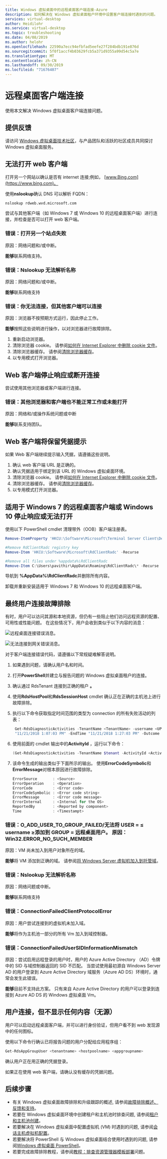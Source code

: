 ```yaml
---
title: Windows 虚拟桌面中的远程桌面客户端连接-Azure
description: 如何解决在 Windows 虚拟桌面租户环境中设置客户端连接时遇到的问题。
services: virtual-desktop
author: Heidilohr
ms.service: virtual-desktop
ms.topic: troubleshooting
ms.date: 04/08/2019
ms.author: helohr
ms.openlocfilehash: 22590a7ecc94efbfad5eefe27f284bdb191e876d
ms.sourcegitcommit: 5f0f1accf4b03629fcb5a371d9355a99d54c5a7e
ms.translationtype: MT
ms.contentlocale: zh-CN
ms.lasthandoff: 09/30/2019
ms.locfileid: "71676407"
---
```

# <a name="remote-desktop-client-connections"></a>远程桌面客户端连接

使用本文解决 Windows 虚拟桌面客户端连接问题。

## <a name="provide-feedback"></a>提供反馈

请访问 [Windows 虚拟桌面技术社区](https://techcommunity.microsoft.com/t5/Windows-Virtual-Desktop/bd-p/WindowsVirtualDesktop)，与产品团队和活跃的社区成员共同探讨 Windows 虚拟桌面服务。

## <a name="you-cant-open-a-web-client"></a>无法打开 web 客户端

打开另一个网站以确认是否有 internet 连接;例如， [www.Bing.com](https://www.bing.com)。

使用**nslookup**确认 DNS 可以解析 FQDN：

```cmd
nslookup rdweb.wvd.microsoft.com
```

尝试与其他客户端（如 Windows 7 或 Windows 10 的远程桌面客户端）进行连接，并检查是否可以打开 web 客户端。

### <a name="error-opening-another-site-fails"></a>错误：打开另一个站点失败

原因：网络问题和/或中断。

**能够**联系网络支持。

### <a name="error-nslookup-cannot-resolve-the-name"></a>错误：Nslookup 无法解析名称

原因：网络问题和/或中断。

**能够**联系网络支持

### <a name="error-you-cant-connect-but-other-clients-can-connect"></a>错误：你无法连接，但其他客户端可以连接

原因：浏览器不按预期方式运行，因此停止工作。

**能够**按照这些说明进行操作，以对浏览器进行故障排除。

1. 重新启动浏览器。
2. 清除浏览器 cookie。 请参阅[如何在 Internet Explorer 中删除 cookie 文件](https://support.microsoft.com/help/278835/how-to-delete-cookie-files-in-internet-explorer)。
3. 清除浏览器缓存。 请参阅[清除浏览器缓存](https://binged.it/2RKyfdU)。
4. 以专用模式打开浏览器。

## <a name="web-client-stops-responding-or-disconnects"></a>Web 客户端停止响应或断开连接

尝试使用其他浏览器或客户端进行连接。

### <a name="error-other-browsers-and-clients-also-malfunction-or-fail-to-open"></a>错误：其他浏览器和客户端也不能正常工作或未能打开

原因：网络和/或操作系统问题或中断

**能够**联系支持团队。

## <a name="web-client-keeps-prompting-for-credentials"></a>Web 客户端将保留凭据提示

如果 Web 客户端继续提示输入凭据，请遵循这些说明。

1. 确认 web 客户端 URL 是正确的。
2. 确认凭据适用于绑定到该 URL 的 Windows 虚拟桌面环境。
3. 清除浏览器 cookie。 请参阅[如何在 Internet Explorer 中删除 cookie 文件](https://support.microsoft.com/help/278835/how-to-delete-cookie-files-in-internet-explorer)。
4. 清除浏览器缓存。 请参阅[清除浏览器缓存](https://binged.it/2RKyfdU)。
5. 以专用模式打开浏览器。

## <a name="remote-desktop-client-for-windows-7-or-windows-10-stops-responding-or-cannot-be-opened"></a>适用于 Windows 7 的远程桌面客户端或 Windows 10 停止响应或无法打开

使用以下 PowerShell cmdlet 清理带外（OOB）客户端注册表。

```PowerShell
Remove-ItemProperty 'HKCU:\Software\Microsoft\Terminal Server Client\Default' - Name FeedURLs

#Remove RdClientRadc registry key
Remove-Item 'HKCU:\Software\Microsoft\RdClientRadc' -Recurse

#Remove all files under %appdata%\RdClientRadc
Remove-Item C:\Users\pavithir\AppData\Roaming\RdClientRadc\* -Recurse
```

导航到 **%AppData%\RdClientRadc**并删除所有内容。

卸载并重新安装适用于 Windows 7 和 Windows 10 的远程桌面客户端。

## <a name="troubleshooting-end-user-connectivity"></a>最终用户连接故障排除

有时，用户可以访问其源和本地资源，但仍有一些阻止他们访问远程资源的配置、可用性或性能问题。 在这些情况下，用户会收到类似于以下内容的消息：

![远程桌面连接错误消息。](media/eb76b666808bddb611448dfb621152ce.png)

![无法连接到网关错误消息。](media/a8fbb9910d4672147335550affe58481.png)

对于客户端连接错误代码，请遵循以下常规疑难解答说明。

1. 如果遇到问题，请确认用户名和时间。
2. 打开**PowerShell**并建立与报告问题的 Windows 虚拟桌面租户的连接。
3. 确认通过 RdsTenant 连接到正确的租户 **。**
4. 使用**RdsHostPool**和**RdsSessionHost** cmdlet 确认正在正确的主机池上进行故障排除。
5. 执行以下命令获取指定时间范围的类型为 connection 的所有失败活动的列表：

    ```PowerShell
     Get-RdsDiagnosticActivities -TenantName <TenantName> -username <UPN> -StartTime
     "11/21/2018 1:07:03 PM" -EndTime "11/21/2018 1:27:03 PM" -Outcome Failure -ActivityType Connection
    ```

6. 使用前面的 cmdlet 输出中的**ActivityId** ，运行以下命令：

    ```PowerShell
    (Get-RdsDiagnosticActivities -TenantName $tenant -ActivityId <ActivityId> -Detailed).Errors
    ```

7. 该命令生成的输出类似于下面所示的输出。 使用**ErrorCodeSymbolic**和**ErrorMessage**对根本原因进行故障排除。

    ```PowerShell
    ErrorSource       : <Source>
    ErrorOperation    : <Operation>
    ErrorCode         : <Error code>
    ErrorCodeSymbolic : <Error code string>
    ErrorMessage      : <Error code message>
    ErrorInternal     : <Internal for the OS>
    ReportedBy        : <Reported by component>
    Time              : <Timestampt>
    ```

### <a name="error-o_add_user_to_group_failed--failed-to-add-user--username-to-group--remote-desktop-users-reason-win32error_no_such_member"></a>错误：O_ADD_USER_TO_GROUP_FAILED/无法将 USER = ≤ username ≥添加到 GROUP = 远程桌面用户。 原因：Win32.ERROR_NO_SUCH_MEMBER

原因：VM 尚未加入到用户对象所在的域。

**能够**将 VM 添加到正确的域。 请参阅[将 Windows Server 虚拟机加入到托管域](https://docs.microsoft.com/azure/active-directory-domain-services/active-directory-ds-admin-guide-join-windows-vm-portal)。

### <a name="error-nslookup-cannot-resolve-the-name"></a>错误：Nslookup 无法解析名称

原因：网络问题或中断。

**能够**联系网络支持

### <a name="error-connectionfailedclientprotocolerror"></a>错误：ConnectionFailedClientProtocolError

原因：用户尝试连接到的虚拟机未加入域。

**能够**将作为主机池一部分的所有 Vm 加入到域控制器。

### <a name="error-connectionfailedusersidinformationmismatch"></a>错误：ConnectionFailedUserSIDInformationMismatch
原因：尝试启用远程登录的用户时，用户的 Azure Active Directory （AD）令牌中的 SID 与域控制器返回的 SID 不匹配。 当尝试使用最初源自 Windows Server AD 的用户登录到 Azure Active Directory 域服务（Azure AD DS）环境时，通常会发生此错误。

**能够**目前不支持此方案。 只有来自 Azure Active Directory 的用户可以登录到连接到 Azure AD DS 的 Windows 虚拟桌面 Vm。

## <a name="user-connects-but-nothing-is-displayed-no-feed"></a>用户连接，但不显示任何内容（无源）

用户可以启动远程桌面客户端，并可以进行身份验证，但用户看不到 web 发现源中的任何图标。

使用以下命令行确认已将报告问题的用户分配给应用程序组：

```PowerShell
Get-RdsAppGroupUser <tenantname> <hostpoolname> <appgroupname>
```

确认用户正在用正确的凭据登录。

如果正在使用 web 客户端，请确认没有缓存的凭据问题。

## <a name="next-steps"></a>后续步骤

- 有关 Windows 虚拟桌面故障排除和升级跟踪的概述, 请参阅[故障排除概述、反馈和支持](troubleshoot-set-up-overview.md)。
- 若要在 Windows 虚拟桌面环境中创建租户和主机池时排查问题, 请参阅[租户和主机池创建](troubleshoot-set-up-issues.md)。
- 若要解决在 Windows 虚拟桌面中配置虚拟机 (VM) 时遇到的问题, 请参阅[会话主机虚拟机配置](troubleshoot-vm-configuration.md)。
- 若要解决将 PowerShell 与 Windows 虚拟桌面结合使用时遇到的问题, 请参阅[Windows 虚拟桌面 PowerShell](troubleshoot-powershell.md)。
- 若要完成故障排除教程，请参阅[教程：排查资源管理器模板部署](https://docs.microsoft.com/azure/azure-resource-manager/resource-manager-tutorial-troubleshoot)问题。
